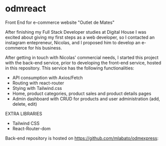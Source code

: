 # odmreact
Front End for e-commerce website "Outlet de Mates"

After finishing my Full Stack Developer studies at Digital House I was excited about giving my first steps as a web developer, so I contacted an instagram entepreneur, Nicolas, and I proposed him to develop an e-commerce for his business.

After getting in touch with Nicolas' commercial needs, I started this project with the back-end service, prior to developing the front-end service, hosted in this repository. This service has the following functionalities:

- API consumption with Axios/Fetch
- Routing with react-router
- Stying with Tailwind.css
- Home, product categories, product sales and product details pages
- Admin dashboard with CRUD for products and user administration (add, delete, edit)

EXTRA LIBRARIES
- Tailwind CSS
- React-Router-dom


Back-end repository is hosted on https://github.com/mlabato/odmexpress:
